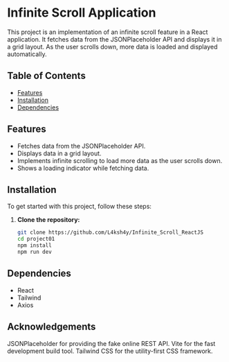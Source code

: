 # Infinite Scroll Application

This project is an implementation of an infinite scroll feature in a React application. It fetches data from the JSONPlaceholder API and displays it in a grid layout. As the user scrolls down, more data is loaded and displayed automatically.

## Table of Contents

- [Features](#features)
- [Installation](#installation)
- [Dependencies](#dependencies)


## Features

- Fetches data from the JSONPlaceholder API.
- Displays data in a grid layout.
- Implements infinite scrolling to load more data as the user scrolls down.
- Shows a loading indicator while fetching data.

## Installation

To get started with this project, follow these steps:

1. **Clone the repository:**

   ```bash
   git clone https://github.com/L4ksh4y/Infinite_Scroll_ReactJS
   cd project01
   npm install
   npm run dev 

## Dependencies

- React
- Tailwind 
- Axios
## Acknowledgements
JSONPlaceholder for providing the fake online REST API.
Vite for the fast development build tool.
Tailwind CSS for the utility-first CSS framework.